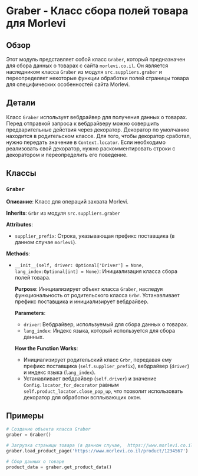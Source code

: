 # Graber - Класс сбора полей товара для Morlevi

## Обзор

Этот модуль представляет собой класс `Graber`, который предназначен для сбора данных о товарах с сайта `morlevi.co.il`. Он является наследником класса `Graber` из модуля `src.suppliers.graber` и переопределяет некоторые функции обработки полей страницы товара для специфических особенностей сайта Morlevi.

## Детали

Класс `Graber` использует вебдрайвер для получения данных о товарах. Перед отправкой запроса к вебдрайверу можно совершить предварительные действия через декоратор. Декоратор по умолчанию находится в родительском классе. Для того, чтобы декоратор сработал, нужно передать значение в `Context.locator`. Если необходимо реализовать свой декоратор, нужно раскомментировать строки с декоратором и переопределить его поведение.

## Классы

### `Graber`

**Описание**: Класс для операций захвата Morlevi.

**Inherits**: `Grbr` из модуля `src.suppliers.graber`

**Attributes**:

- `supplier_prefix`: Строка, указывающая префикс поставщика (в данном случае `morlevi`).

**Methods**:

- `__init__(self, driver: Optional['Driver'] = None, lang_index:Optional[int] = None)`: Инициализация класса сбора полей товара.

    **Purpose**: Инициализирует объект класса `Graber`, наследуя функциональность от родительского класса `Grbr`. Устанавливает префикс поставщика и инициализирует вебдрайвер.

    **Parameters**:

    - `driver`: Вебдрайвер, используемый для сбора данных о товарах.
    - `lang_index`: Индекс языка, который используется для сбора данных.

    **How the Function Works**:

    - Инициализирует родительский класс `Grbr`, передавая ему префикс поставщика (`self.supplier_prefix`), вебдрайвер (`driver`) и индекс языка (`lang_index`).
    - Устанавливает вебдрайвер (`self.driver`) и значение `Config.locator_for_decorator` равным `self.product_locator.close_pop_up`, что позволит использовать декоратор для обработки всплывающих окон.

## Примеры

```python
# Создание объекта класса Graber
graber = Graber()

# Загрузка страницы товара (в данном случае,  https://www.morlevi.co.il/product/1234567)
graber.load_product_page('https://www.morlevi.co.il/product/1234567')

# Сбор данных о товаре
product_data = graber.get_product_data()
```